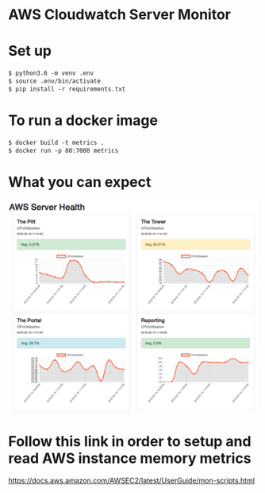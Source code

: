 # AWS Cloudwatch Server Monitor

# Set up

```
$ python3.6 -m venv .env
$ source .env/bin/activate
$ pip install -r requirements.txt
```

# To run a docker image

```
$ docker build -t metrics .
$ docker run -p 80:7000 metrics
```
# What you can expect

![Nodes](https://github.com/phfilly/server-monitor-tool/blob/master/Screen%20Shot%202018-02-16%20at%201.47.09%20PM.png)

# Follow this link in order to setup and read AWS instance memory metrics

https://docs.aws.amazon.com/AWSEC2/latest/UserGuide/mon-scripts.html
